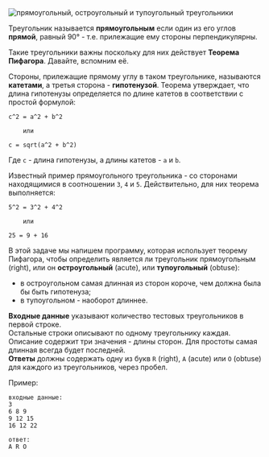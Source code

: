 <div class="text-center">
	<img alt="прямоугольный, остроугольный и тупоугольный треугольники" src="https://codeabbey.github.io/data/pythagorean-theoreme.png"/>
</div>

Треугольник называется **прямоугольным** если один из его углов **прямой**, равный 90° - т.е. прилежащие
ему стороны перпендикулярны.

Такие треугольники важны поскольку для них действует **Теорема Пифагора**. Давайте, вспомним её.

Стороны, прилежащие прямому углу в таком треугольнике, называются **катетами**, а третья сторона - **гипотенузой**.
Теорема утверждает, что длина гипотенузы определяется по длине катетов в соответствии с простой формулой:

    c^2 = a^2 + b^2
    
        или
    
    c = sqrt(a^2 + b^2)

Где `c` - длина гипотенузы, а длины катетов - `a` и `b`.

Известный пример прямоугольного треугольника - со сторонами находящимися в соотношении `3`, `4` и `5`.
Действительно, для них теорема выполняется:

    5^2 = 3^2 + 4^2
	
	    или
	
	25 = 9 + 16

В этой задаче мы напишем программу, которая использует теорему Пифагора, чтобы определить является ли треугольник
прямоугольным (right), или он **остроугольный** (acute), или **тупоугольный** (obtuse):

- в остроугольном самая длинная из сторон короче, чем должна была бы быть гипотенуза;
- в тупоугольном - наоборот длиннее.

**Входные данные** указывают количество тестовых треугольников в первой строке.  
Остальные строки описывают по одному треугольнику каждая. Описание содержит три значения - длины сторон. Для
простоты самая длинная всегда будет последней.  
**Ответы** должны содержать одну из букв `R` (right), `A` (acute) или `O` (obtuse) для каждого из треугольников,
через пробел.

Пример:

    входные данные:
    3
    6 8 9
    9 12 15
    16 12 22
    
    ответ:
    A R O

